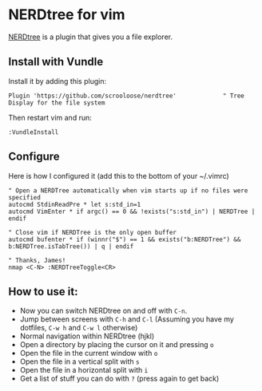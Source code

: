 NERDtree for vim
================

[NERDtree](https://github.com/scrooloose/nerdtree)
is a plugin that gives you a file explorer.

Install with Vundle
-------------------

Install it by adding this plugin:

```vim
Plugin 'https://github.com/scrooloose/nerdtree'             " Tree Display for the file system
```

Then restart vim and run:

```
:VundleInstall
```

Configure
---------

Here is how I configured it (add this to the bottom of your ~/.vimrc)

```vim
" Open a NERDTree automatically when vim starts up if no files were specified
autocmd StdinReadPre * let s:std_in=1
autocmd VimEnter * if argc() == 0 && !exists("s:std_in") | NERDTree | endif

" Close vim if NERDTree is the only open buffer
autocmd bufenter * if (winnr("$") == 1 && exists("b:NERDTree") && b:NERDTree.isTabTree()) | q | endif

" Thanks, James!
nmap <C-N> :NERDTreeToggle<CR>
```

How to use it:
--------------

* Now you can switch NERDtree on and off with `C-n`.
* Jump between screens with `C-h` and `C-l` (Assuming you have my dotfiles, `C-w h` and `C-w l` otherwise)
* Normal navigation within NERDtree (hjkl)
* Open a directory by placing the cursor on it and pressing `o`
* Open the file in the current window with `o`
* Open the file in a vertical split with `s`
* Open the file in a horizontal split with `i`
* Get a list of stuff you can do with `?` (press again to get back)
